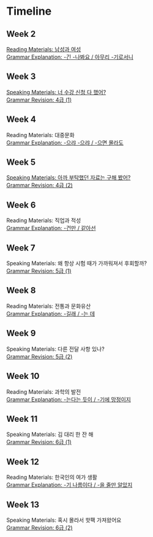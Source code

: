 # Timeline

## Week 2
[Reading Materials: 남성과 여성](week2-reading.md)  
[Grammar Explanation: -긴 -나봐요 / 아무리 -기로서니](week2-grammar.md)

## Week 3
[Speaking Materials: 너 수강 신청 다 했어?](week3-speaking.md)  
[Grammar Revision: 4급 (1)](week3-revision.md)  

## Week 4
Reading Materials: 대중문화  
[Grammar Explanation: -으랴 -으랴 / -으면 몰라도](week4-grammar.md)

## Week 5
[Speaking Materials: 아까 부탁했던 자료는 구해 봤어?](week5-speaking.md)  
[Grammar Revision: 4급 (2)](week5-revision.md)

## Week 6
Reading Materials: 직업과 적성  
[Grammar Explanation: -건만 / 같아선](week6-grammar.md)

## Week 7
Speaking Materials: 왜 항상 시험 때가 가까워져서 후회할까?  
[Grammar Revision: 5급 (1)](week7-revision.md)

## Week 8
Reading Materials: 전통과 문화유산  
[Grammar Explanation: -길래 / -는 데](week8-grammar.md)

## Week 9
Speaking Materials: 다른 전달 사항 있나?  
[Grammar Revision: 5급 (2)](week9-revision.md)

## Week 10
Reading Materials: 과학의 발전  
[Grammar Explanation: -는다는 듯이 / -기에 망정이지](week10-grammar.md)

## Week 11
Speaking Materials: 김 대리 한 잔 해  
[Grammar Revision: 6급 (1)](week11-revision.md)

## Week 12
Reading Materials: 한국인의 여가 생활  
[Grammar Explanation: -기 나름이다 / -을 줄만 알았지](week12-grammar.md)

## Week 13
Speaking Materials: 혹시 몰라서 핫팩 가져왔어요  
[Grammar Revision: 6급 (2)](week13-revision.md)
